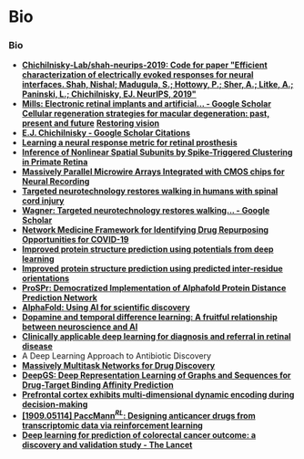 # Bio

### Bio

- [**Chichilnisky-Lab/shah-neurips-2019: Code for paper "Efficient characterization of electrically evoked responses for neural interfaces. Shah, Nishal; Madugula, S.; Hottowy, P.; Sher, A.; Litke, A.; Paninski, L.; Chichilnisky, EJ. NeurIPS, 2019"**](https://github.com/Chichilnisky-Lab/shah-neurips-2019)
- [**Mills: Electronic retinal implants and artificial... - Google Scholar**](https://scholar.google.com/scholar?start=0&hl=en&as_sdt=0,5&sciodt=0,5&cites=832138810182254554&scipsc=)
  [**Cellular regeneration strategies for macular degeneration: past, present and future**](https://www.nature.com/articles/s41433-018-0061-z)
  [**Restoring vision**](https://www.nature.com/articles/s41586-018-0076-4)
- [**E.J. Chichilnisky - Google Scholar Citations**](https://scholar.google.co.in/citations?hl=en&user=PMM9J2AAAAAJ&view_op=list_works&sortby=pubdate)
- [**Learning a neural response metric for retinal prosthesis**](https://www.biorxiv.org/content/biorxiv/early/2018/01/30/226530.full.pdf)
- [**Inference of Nonlinear Spatial Subunits by Spike-Triggered Clustering in Primate Retina**](https://www.biorxiv.org/content/biorxiv/early/2018/12/13/496422.full.pdf)
- [**Massively Parallel Microwire Arrays Integrated with CMOS chips for Neural Recording**](https://www.biorxiv.org/content/biorxiv/early/2019/03/11/573295.full.pdf)
- [**Targeted neurotechnology restores walking in humans with spinal cord injury**](https://www.nature.com/articles/s41586-018-0649-2)
- [**Wagner: Targeted neurotechnology restores walking... - Google Scholar**](https://scholar.google.com/scholar?um=1&ie=UTF-8&lr&cites=5815703398495593082)
- [**Network Medicine Framework for Identifying Drug Repurposing Opportunities for COVID-19**](https://arxiv.org/abs/2004.07229v1.pdf)
- [**Improved protein structure prediction using potentials from deep learning**](https://www.nature.com/articles/s41586-019-1923-7.epdf?author_access_token=Z_KaZKDqtKzbE7Wd5HtwI9RgN0jAjWel9jnR3ZoTv0MCcgAwHMgRx9mvLjNQdB2TlQQaa7l420UCtGo8vYQ39gg8lFWR9mAZtvsN_1PrccXfIbc6e-tGSgazNL_XdtQzn1PHfy21qdcxV7Pw-k3htw%3D%3D)
- [**Improved protein structure prediction using predicted inter-residue orientations**](https://www.biorxiv.org/content/10.1101/846279v1.full.pdf)
- [**ProSPr: Democratized Implementation of Alphafold Protein Distance Prediction Network**](https://www.biorxiv.org/content/10.1101/830273v1)
- [**AlphaFold: Using AI for scientific discovery**](https://deepmind.com/blog/article/AlphaFold-Using-AI-for-scientific-discovery)
- [**Dopamine and temporal difference learning: A fruitful relationship between neuroscience and AI**](https://deepmind.com/blog/article/Dopamine-and-temporal-difference-learning-A-fruitful-relationship-between-neuroscience-and-AI)
- [**Clinically applicable deep learning for diagnosis and referral in retinal disease**](https://www.nature.com/articles/s41591-018-0107-6)
- A Deep Learning Approach to Antibiotic Discovery
- [**Massively Multitask Networks for Drug Discovery**](https://arxiv.org/abs/1502.02072.pdf)
- [**DeepGS: Deep Representation Learning of Graphs and Sequences for Drug-Target Binding Affinity Prediction**](https://paperswithcode.com/paper/deepgs-deep-representation-learning-of-graphs)
- [**Prefrontal cortex exhibits multi-dimensional dynamic encoding during decision-making**](https://www.biorxiv.org/content/biorxiv/early/2019/10/21/808584.full.pdf)
- [**[1909.05114] PaccMann$^{RL}$: Designing anticancer drugs from transcriptomic data via reinforcement learning**](https://arxiv.org/abs/1909.05114)
- [**Deep learning for prediction of colorectal cancer outcome: a discovery and validation study - The Lancet**](<https://www.thelancet.com/journals/lancet/article/PIIS0140-6736(19)32998-8/fulltext>)
